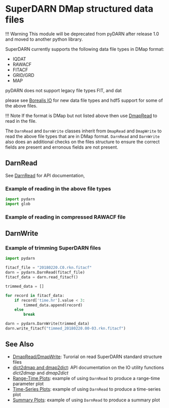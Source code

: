 # SuperDARN DMap structured data files 

!!! Warning
    This module will be deprecated from pyDARN after release 1.0 and moved to another python library.

SuperDARN currently supports the following data file types in DMap format:
- IQDAT
- RAWACF
- FITACF
- GRID/GRD
- MAP

pyDARN does not support legacy file types  FIT, and dat 

please see [Borealis IO](user/borealis.md) for new data file types and hdf5 support for some of the above files. 

!!! Note
    If the format is DMap but not listed above then use [DmapRead](user/dmap.md) to read in the file. 

The `DarnRead` and `DarnWrite` classes inherit from `DmapRead` and `DmapWrite` to read the above file types that 
are in DMap format. `DarnRead` and `DarnWrite` also does an additional checks on the files structure to ensure the correct fields are present and erronous fields are not present. 

## DarnRead

See [DarnRead](code/darnread.md) for API documentation, 

### Example of reading in the above file types 

```python
import pydarn
import glob

```

### Example of reading in compressed RAWACF file

## DarnWrite



### Example of trimming SuperDARN files 

```python
import pydarn

fitacf_file = "20180220.C0.rkn.fitacf"
darn = pydarn.DarnRead(fitacf_file)
fitacf_data = darn.read_fitacf()

trimmed_data = []

for record in fitacf_data:
    if record['time.hr'].value < 3: 
        timmed_data.append(record)
    else 
        break

darn = pydarn.DarnWrite(trimmed_data)
darn.write_fitacf("timmed_20180220.00-03.rkn.fitacf")
```

## See Also 

- [DmapRead/DmapWrite](user/dmap.md): Turorial on read SuperDARN standard structure files
- [dict2dmap and dmap2dict](code/ioutilities.md): API documentation on the IO utility functions *dict2dmap* and *dmap2dict*
- [Range-Time Plots](user/range-time.md): example of using `DarnRead` to produce a range-time parameter plot 
- [Time-Series Plots](user/time-series.md): example of using `DarnRead` to produce a time-series plot
- [Summary Plots](user/summary.md): example of using `DarnRead` to produce a summary plot
